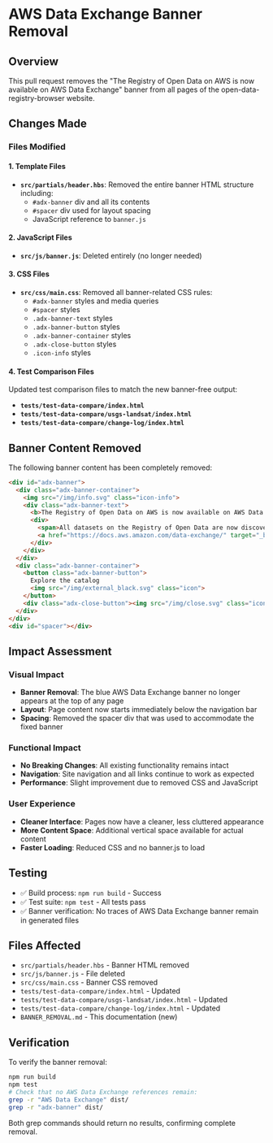 # AWS Data Exchange Banner Removal

## Overview
This pull request removes the "The Registry of Open Data on AWS is now available on AWS Data Exchange" banner from all pages of the open-data-registry-browser website.

## Changes Made

### Files Modified

#### 1. Template Files
- **`src/partials/header.hbs`**: Removed the entire banner HTML structure including:
  - `#adx-banner` div and all its contents
  - `#spacer` div used for layout spacing
  - JavaScript reference to `banner.js`

#### 2. JavaScript Files
- **`src/js/banner.js`**: Deleted entirely (no longer needed)

#### 3. CSS Files
- **`src/css/main.css`**: Removed all banner-related CSS rules:
  - `#adx-banner` styles and media queries
  - `#spacer` styles
  - `.adx-banner-text` styles
  - `.adx-banner-button` styles
  - `.adx-banner-container` styles
  - `.adx-close-button` styles
  - `.icon-info` styles

#### 4. Test Comparison Files
Updated test comparison files to match the new banner-free output:
- **`tests/test-data-compare/index.html`**
- **`tests/test-data-compare/usgs-landsat/index.html`**
- **`tests/test-data-compare/change-log/index.html`**

## Banner Content Removed

The following banner content has been completely removed:

```html
<div id="adx-banner">
  <div class="adx-banner-container">
    <img src="/img/info.svg" class="icon-info">
    <div class="adx-banner-text">
      <b>The Registry of Open Data on AWS is now available on AWS Data Exchange</b>
      <div>
        <span>All datasets on the Registry of Open Data are now discoverable on AWS Data Exchange alongside 3,000+ existing data products from category-leading data providers across industries. Explore the catalog to find open, free, and commercial data sets.</span>
        <a href="https://docs.aws.amazon.com/data-exchange/" target="_blank">Learn more about AWS Data Exchange <img src="/img/external.svg" class="icon" /></a>
      </div>
    </div>
  </div>
  <div class="adx-banner-container">
    <button class="adx-banner-button">
      Explore the catalog
      <img src="/img/external_black.svg" class="icon">
    </button>
    <div class="adx-close-button"><img src="/img/close.svg" class="icon"></div>
  </div>
</div>
<div id="spacer"></div>
```

## Impact Assessment

### Visual Impact
- **Banner Removal**: The blue AWS Data Exchange banner no longer appears at the top of any page
- **Layout**: Page content now starts immediately below the navigation bar
- **Spacing**: Removed the spacer div that was used to accommodate the fixed banner

### Functional Impact
- **No Breaking Changes**: All existing functionality remains intact
- **Navigation**: Site navigation and all links continue to work as expected
- **Performance**: Slight improvement due to removed CSS and JavaScript

### User Experience
- **Cleaner Interface**: Pages now have a cleaner, less cluttered appearance
- **More Content Space**: Additional vertical space available for actual content
- **Faster Loading**: Reduced CSS and no banner.js to load

## Testing
- ✅ Build process: `npm run build` - Success
- ✅ Test suite: `npm test` - All tests pass
- ✅ Banner verification: No traces of AWS Data Exchange banner remain in generated files

## Files Affected
- `src/partials/header.hbs` - Banner HTML removed
- `src/js/banner.js` - File deleted
- `src/css/main.css` - Banner CSS removed
- `tests/test-data-compare/index.html` - Updated
- `tests/test-data-compare/usgs-landsat/index.html` - Updated
- `tests/test-data-compare/change-log/index.html` - Updated
- `BANNER_REMOVAL.md` - This documentation (new)

## Verification
To verify the banner removal:
```bash
npm run build
npm test
# Check that no AWS Data Exchange references remain:
grep -r "AWS Data Exchange" dist/
grep -r "adx-banner" dist/
```

Both grep commands should return no results, confirming complete removal.